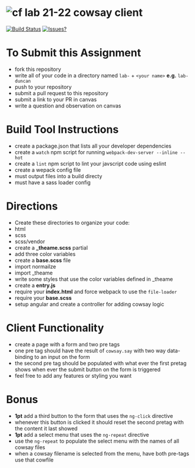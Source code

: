 ![cf](https://i.imgur.com/7v5ASc8.png) lab 21-22 cowsay client
======

[![Build Status](https://travis-ci.org/codefellows-seattle-javascript-401n1/lab-21-22-cowsay-client.svg?branch=master)](https://travis-ci.org/codefellows-seattle-javascript-401n1/lab-21-22-cowsay-client)
[![Issues?](https://img.shields.io/badge/Issues%3F-Ask%20for%20Help!-55cbe0.svg)](https://github.com/codefellows/seattle-javascript-401n1/issues/new)

# To Submit this Assignment
  * fork this repository
  * write all of your code in a directory named `lab-` + `<your name>` **e.g.** `lab-duncan`
  * push to your repository
  * submit a pull request to this repository
  * submit a link to your PR in canvas
  * write a question and observation on canvas

# Build Tool Instructions
* create a package.json that lists all your developer dependencies
 * create a `watch` npm script for running `webpack-dev-server --inline --hot`
 * create a `lint` npm script to lint your javscript code using eslint
* create a wepack config file
 * must output files into a build directy
 * must have a sass loader config

# Directions
* Create these directories to organize your code: 
 * html
 * scss
 * scss/vendor
* create a **_theame.scss** partial 
 * add three color variables
* create a **base.scss** file 
 * import normailze
 * import \_theame
 * write some styles that use the color variables defined in \_theame
* create a **entry.js**
 * require your **index.html** and force webpack to use the `file-loader`
 * require your **base.scss**
 * setup angular and create a controller for adding cowsay logic

# Client Functionality
* create a page with a form and two pre tags
 * one pre tag should have the result of `cowsay.say` with two way data-binding to an input on the form
 * the second pre tag should be populated with what ever the first pretag shows when ever the submit button on the form is triggered
 * feel free to add any features or styling you want

# Bonus
* **1pt** add a third button to the form that uses the `ng-click` directive
 * whenever this button is clicked it should reset the second pretag with the content it last showed
* **1pt** add a select menu that uses the `ng-repeat` directive
 * use the `ng-repeat` to populate the select menu with the names of all cowsay files
 * when a cowsay filename is selected from the menu, have both pre-tags use that cowfile


